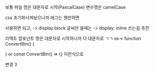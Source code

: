 보통 파일 명은 대문자로 시작(PascalCase)
변수명은 camelCase

css 초기화시켜놨으니까 태그는 웬만하면 <div> 사용하면 되고, -> display:block
글씨만 쓸때는 <span> -> display: inline 쓰는걸 추천


리액트 컴포넌트 명은 대문자로 시작하니까 다 대문자로 ㄱㄱ
ex->
function ConvertBtn() {

}
or
const ConvertBtn() => {}
이런식으로

변경 3
